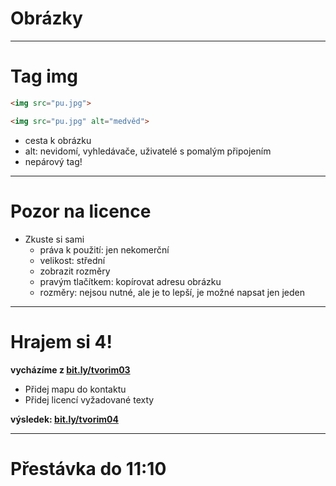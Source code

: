 <!-- .slide: data-state="c-slide-inter" -->

# Obrázky

---

# Tag img <!-- .element: class="c-sr-only" -->

```html
<img src="pu.jpg">
```
<!-- .element: class="c-text-lg fragment fade-out" contenteditable="true" -->

```html
<img src="pu.jpg" alt="medvěd">
```
<!-- .element: class="c-text-md fragment current-visible" contenteditable="true" -->

>>>
* cesta k obrázku
* alt: nevidomí, vyhledávače, uživatelé s pomalým připojením
* nepárový tag!

---

# Pozor na licence

>>>
* Zkuste si sami
	* práva k použití: jen nekomerční
	* velikost: střední
	* zobrazit rozměry
	* pravým tlačítkem: kopírovat adresu obrázku
	* rozměry: nejsou nutné, ale je to lepší, je možné napsat jen jeden

---

<!-- .slide: data-state="c-slide-task" -->

# Hrajem si 4!

**vycházíme z [bit.ly/tvorim03](http://bit.ly/tvorim03)**

* Přidej mapu do kontaktu
* Přidej licencí vyžadované texty

**výsledek: [bit.ly/tvorim04](http://bit.ly/tvorim04)** 
<!-- .element: class="c-text-xs" -->

---

<!-- .slide: data-state="c-slide-break" -->

# Přestávka do 11:10
